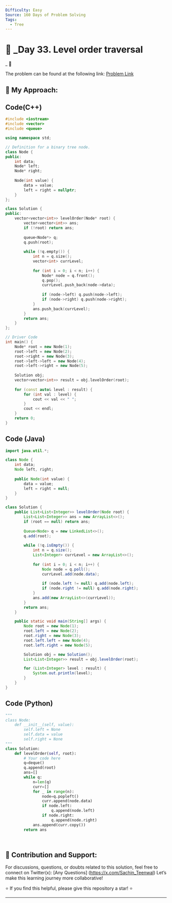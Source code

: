 ```yaml
---
Difficulty: Easy  
Source: 160 Days of Problem Solving  
Tags:
  - Tree
---
```

# 🚀 _Day 33. Level order traversal
_ 🧠


The problem can be found at the following link: [Problem Link](https://www.geeksforgeeks.org/batch/gfg-160-problems/track/tree-gfg-160/problem/level-order-traversal)

## 🎯 **My Approach:**


## Code(C++)
```cpp
#include <iostream>
#include <vector>
#include <queue>

using namespace std;

// Definition for a binary tree node.
class Node {
public:
    int data;
    Node* left;
    Node* right;
    
    Node(int value) {
        data = value;
        left = right = nullptr;
    }
};

class Solution {
public:
    vector<vector<int>> levelOrder(Node* root) {
        vector<vector<int>> ans;
        if (!root) return ans;
        
        queue<Node*> q;
        q.push(root);
        
        while (!q.empty()) {
            int n = q.size();
            vector<int> currLevel;
            
            for (int i = 0; i < n; i++) {
                Node* node = q.front();
                q.pop();
                currLevel.push_back(node->data);
                
                if (node->left) q.push(node->left);
                if (node->right) q.push(node->right);
            }
            ans.push_back(currLevel);
        }
        return ans;
    }
};

// Driver Code
int main() {
    Node* root = new Node(1);
    root->left = new Node(2);
    root->right = new Node(3);
    root->left->left = new Node(4);
    root->left->right = new Node(5);
    
    Solution obj;
    vector<vector<int>> result = obj.levelOrder(root);
    
    for (const auto& level : result) {
        for (int val : level) {
            cout << val << " ";
        }
        cout << endl;
    }
    return 0;
}

```

## Code (Java)

```java
import java.util.*;

class Node {
    int data;
    Node left, right;
    
    public Node(int value) {
        data = value;
        left = right = null;
    }
}

class Solution {
    public List<List<Integer>> levelOrder(Node root) {
        List<List<Integer>> ans = new ArrayList<>();
        if (root == null) return ans;
        
        Queue<Node> q = new LinkedList<>();
        q.add(root);
        
        while (!q.isEmpty()) {
            int n = q.size();
            List<Integer> currLevel = new ArrayList<>();
            
            for (int i = 0; i < n; i++) {
                Node node = q.poll();
                currLevel.add(node.data);
                
                if (node.left != null) q.add(node.left);
                if (node.right != null) q.add(node.right);
            }
            ans.add(new ArrayList<>(currLevel));
        }
        return ans;
    }

    public static void main(String[] args) {
        Node root = new Node(1);
        root.left = new Node(2);
        root.right = new Node(3);
        root.left.left = new Node(4);
        root.left.right = new Node(5);

        Solution obj = new Solution();
        List<List<Integer>> result = obj.levelOrder(root);

        for (List<Integer> level : result) {
            System.out.println(level);
        }
    }
}

```

## Code (Python)

```python
"""
class Node:
    def __init__(self, value):
        self.left = None
        self.data = value
        self.right = None
"""
class Solution:
    def levelOrder(self, root):
        # Your code here
        q=deque()
        q.append(root)
        ans=[]
        while q:
            n=len(q)
            curr=[]
            for _ in range(n):
                node=q.popleft()
                curr.append(node.data)
                if node.left:
                    q.append(node.left)
                if node.right:
                    q.append(node.right)
            ans.append(curr.copy())
        return ans

        

```



## 🎯 **Contribution and Support:**

For discussions, questions, or doubts related to this solution, feel free to connect on Twitter(x): [Any Questions] (https://x.com/Sachin_Teenwal) Let’s make this learning journey more collaborative!

⭐ If you find this helpful, please give this repository a star! ⭐

---
